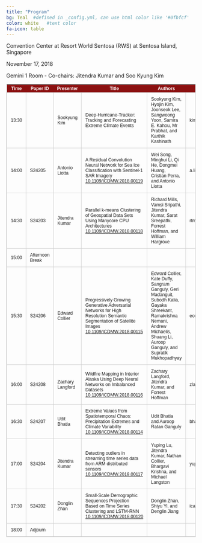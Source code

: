 ```yaml
---
title: "Program"
bg: Teal  #defined in _config.yml, can use html color like '#0fbfcf'
color: white   #text color
fa-icon: table
---
```

Convention Center at Resort World Sentosa (RWS) at Sentosa Island, Singapore

November 17, 2018

Gemini 1 Room - Co-chairs: Jitendra Kumar and Soo Kyung Kim

<!--
<table id="program" cellpadding="15" style="width:90%;">
<tr><th> Time </th><th> Paper ID </th><th> Presenter </th> <th> Title </th><th> Authors </th><th> Contact Email </th>

<tr><td> 13:30 </td><td> </td> <td> Sookyung Kim </td><td> Deep-Hurricane-Tracker: Tracking and Forecasting Extreme Climate Events </td><td> Sookyung Kim, Hyojin Kim, Joonseok Lee, Sangwoong Yoon, Samira E. Kahou, Mr Prabhat, and Karthik Kashinath </td><td> kim79@llnl.gov 

<tr><td> 14:00 </td><td> S24205 </td><td> Antonio Liotta </td><td> A Residual Convolution Neural Network for Sea Ice Classification with Sentinel-1 SAR Imagery </td><td> Wei Song, Minghui Li, Qi He, Dongmei Huang, Cristian Perra, and Antonio Liotta </td><td> a.liotta@derby.ac.uk 

<tr><td> 14:30 </td><td> S24203 </td><td> Jitendra Kumar </td><td> Parallel k-means Clustering of Geospatial Data Sets Using Manycore CPU Architectures </td><td> Richard Mills, Vamsi Sripathi, Jitendra Kumar, Sarat Sreepathi, Forrest Hoffman, and William Hargrove </td><td> rtmills@anl.gov 

<tr><td> 15:00 </td><td> Afternoon Break </td> <td></td> <td></td> <td></td> <td></td>  <td></td>  

<tr><td> 15:30 </td><td> S24206 </td><td> Edward Collier </td><td> Progressively Growing Generative Adversarial Networks for High Resolution Semantic Segmentation of Satellite Images </td><td> Edward Collier, Kate Duffy, Sangram Ganguly, Geri Madanguit, Subodh Kalia, Gayaka Shreekant, Ramakrishna Nemani, Andrew Michaelis, Shuang Li, Auroop Ganguly, and Supratik Mukhopadhyay </td><td> ecoll28@lsu.edu 

<tr><td> 16:00 </td><td> S24208 </td><td> Zachary Langford </td><td> Wildfire Mapping in Interior Alaska Using Deep Neural Networks on Imbalanced Datasets </td><td> Zachary Langford, Jitendra Kumar, and Forrest Hoffman </td><td> zlangfor@vols.utk.edu 

<tr><td> 16:30 </td><td> S24207 </td><td> Udit Bhatia </td><td> Extreme Values from Spatiotemporal Chaos: Precipitation Extremes and Climate Variability </td><td> Udit Bhatia and Auroop Ratan Ganguly </td><td> bhatia.u@husky.neu.edu 

<tr><td> 17:00 </td><td> S24204 </td><td> Jitendra Kumar </td><td> Detecting outliers in streaming time series data from ARM distributed sensors </td><td> Yuping Lu, Jitendra Kumar, Nathan Collier, Bhargavi Krishna, and Michael Langston </td><td> yupinglu89@gmail.com 

<tr><td> 17:30 </td><td> S24202 </td><td> Donglin Zhan </td><td> Small-Scale Demographic Sequences Projection Based on Time Series Clustering and LSTM-RNN </td><td> Donglin Zhan, Shiyu Yi, and Denglin Jiang </td><td> icarusjanestephen@hotmail.com 

<tr><td> 18:00 </td><td> Adjourn </td> <td></td> <td></td> <td></td> <td></td>  <td></td> 
</table>
-->

<style type="text/css">
	table.tableizer-table {
		font-size: 12px;
		border: 1px solid #CCC; 
		font-family: Arial, Helvetica, sans-serif;
	} 
	.tableizer-table td {
		padding: 10px;
		margin: 3px;
		border: 1px solid #CCC;
	}
	.tableizer-table th {
		background-color: #8B1111;
		color: #FFF;
		font-weight: bold;
	}
</style>
<table class="tableizer-table">
<thead><tr class="tableizer-firstrow"><th>Time</th><th>Paper ID</th><th>Presenter</th><th>Title</th><th>Authors</th><th>Contact Email</th></tr></thead><tbody>
 <tr><td>13:30</td><td>&nbsp;</td><td>Sookyung Kim</td><td>Deep-Hurricane-Tracker: Tracking and Forecasting Extreme Climate Events</td><td>Sookyung Kim, Hyojin Kim, Joonseok Lee, Sangwoong Yoon, Samira E. Kahou, Mr Prabhat, and Karthik Kashinath</td><td>kim79@llnl.gov</td></tr>
 <tr><td>14:00</td><td>S24205</td><td>Antonio Liotta</td><td>A Residual Convolution Neural Network for Sea Ice Classification with Sentinel-1 SAR Imagery <a target="_blank" href="https://doi.org/10.1109/ICDMW.2018.00119">10.1109/ICDMW.2018.00119</a> </td><td>Wei Song, Minghui Li, Qi He, Dongmei Huang, Cristian Perra, and Antonio Liotta</td><td>a.liotta@derby.ac.uk</td></tr>
 <tr><td>14:30</td><td>S24203</td><td>Jitendra Kumar</td><td>Parallel k-means Clustering of Geospatial Data Sets Using Manycore CPU Architectures <a target="_blank" href="https://doi.org/10.1109/ICDMW.2018.00118">10.1109/ICDMW.2018.00118</a> </td><td>Richard Mills, Vamsi Sripathi, Jitendra Kumar, Sarat Sreepathi, Forrest Hoffman, and William Hargrove</td><td>rtmills@anl.gov</td></tr>
 <tr><td>15:00</td><td>Afternoon Break</td><td>&nbsp;</td><td>&nbsp;</td><td>&nbsp;</td><td>&nbsp;</td></tr>
 <tr><td>15:30</td><td>S24206</td><td>Edward Collier</td><td>Progressively Growing Generative Adversarial Networks for High Resolution Semantic Segmentation of Satellite Images <a target="_blank" href="https://doi.org/10.1109/ICDMW.2018.00115">10.1109/ICDMW.2018.00115</a> </td><td>Edward Collier, Kate Duffy, Sangram Ganguly, Geri Madanguit, Subodh Kalia, Gayaka Shreekant, Ramakrishna Nemani, Andrew Michaelis, Shuang Li, Auroop Ganguly, and Supratik Mukhopadhyay</td><td>ecoll28@lsu.edu</td></tr>
 <tr><td>16:00</td><td>S24208</td><td>Zachary Langford</td><td>Wildfire Mapping in Interior Alaska Using Deep Neural Networks on Imbalanced Datasets <a target="_blank" href="https://doi.org/10.1109/ICDMW.2018.00116">10.1109/ICDMW.2018.00116</a> </td><td>Zachary Langford, Jitendra Kumar, and Forrest Hoffman</td><td>zlangfor@vols.utk.edu</td></tr>
 <tr><td>16:30</td><td>S24207</td><td>Udit Bhatia</td><td>Extreme Values from Spatiotemporal Chaos: Precipitation Extremes and Climate Variability <a target="_blank" href="https://doi.org/10.1109/ICDMW.2018.00114">10.1109/ICDMW.2018.00114</a> </td><td>Udit Bhatia and Auroop Ratan Ganguly</td><td>bhatia.u@husky.neu.edu</td></tr>
 <tr><td>17:00</td><td>S24204</td><td>Jitendra Kumar</td><td>Detecting outliers in streaming time series data from ARM distributed sensors <a target="_blank" href="https://doi.org/10.1109/ICDMW.2018.00117">10.1109/ICDMW.2018.00117</a> </td><td>Yuping Lu, Jitendra Kumar, Nathan Collier, Bhargavi Krishna, and Michael Langston</td><td>yupinglu89@gmail.com</td></tr>
 <tr><td>17:30</td><td>S24202</td><td>Donglin Zhan</td><td>Small-Scale Demographic Sequences Projection Based on Time Series Clustering and LSTM-RNN <a target="_blank" href="https://doi.org/10.1109/ICDMW.2018.00120">10.1109/ICDMW.2018.00120</a> </td><td>Donglin Zhan, Shiyu Yi, and Denglin Jiang</td><td>icarusjanestephen@hotmail.com</td></tr>
 <tr><td>18:00</td><td>Adjourn</td><td>&nbsp;</td><td>&nbsp;</td><td>&nbsp;</td><td></td></tr>
</tbody></table>

